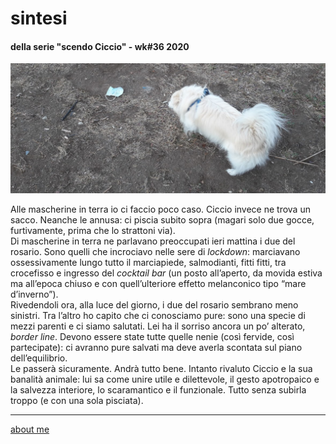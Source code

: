 
# sintesi  
#### della serie "scendo Ciccio" - wk#36 2020  

![](/20wk36scendoilcane0309.png "Frascati, Parco della Vittoria - mascherine")

Alle mascherine in terra io ci faccio poco caso. Ciccio invece ne trova un sacco. Neanche le annusa: ci piscia subito sopra (magari solo due gocce, furtivamente, prima che lo strattoni via).  
Di mascherine in terra ne parlavano preoccupati ieri mattina i due del rosario. Sono quelli che incrociavo nelle sere di *lockdown*: marciavano ossessivamente lungo tutto il marciapiede, salmodianti, fitti fitti, tra crocefisso e ingresso del *cocktail bar* (un posto all’aperto, da movida estiva ma all’epoca chiuso e con quell’ulteriore effetto melanconico tipo “mare d’inverno”).  
Rivedendoli ora, alla luce del giorno, i due del rosario sembrano meno sinistri. Tra l’altro ho capito che ci conosciamo pure: sono una specie di mezzi parenti e ci siamo salutati. Lei ha il sorriso ancora un po’ alterato, *border line*. Devono essere state tutte quelle nenie (così fervide, così partecipate): ci avranno pure salvati ma deve averla scontata sul piano dell’equilibrio.  
Le passerà sicuramente. Andrà tutto bene. Intanto rivaluto Ciccio e la sua banalità animale: lui sa come unire utile e dilettevole, il gesto apotropaico e la salvezza interiore, lo scaramantico e il funzionale. Tutto senza subirla troppo (e con una sola pisciata).


---  
[about me](https://about.me/cacioman)
